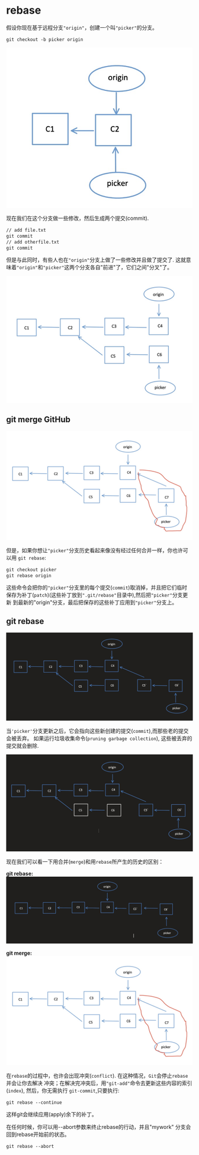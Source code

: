 # rebase

假设你现在基于远程分支`"origin"`，创建一个叫`"picker"`的分支。

```git
git checkout -b picker origin
```

![分支示意图](/images/git/git2.jpg)

现在我们在这个分支做一些修改，然后生成两个提交(commit).

```git
// add file.txt
git commit
// add otherfile.txt
git commit
```

但是与此同时，有些人也在`"origin"`分支上做了一些修改并且做了提交了. 这就意味着`"origin"`和`"picker"`这两个分支各自"前进"了，它们之间"分叉"了。

![分支示意图](/images/git/git3.jpg)

## git merge GitHub

![分支示意图](/images/git/git4.jpg)

但是，如果你想让`"picker"`分支历史看起来像没有经过任何合并一样，你也许可以用 `git rebase`:

```git
git checkout picker
git rebase origin
```

这些命令会把你的`"picker"`分支里的每个提交(`commit`)取消掉，并且把它们临时 保存为补丁(`patch`)(这些补丁放到`".git/rebase"`目录中),然后把`"picker"`分支更新 到最新的"origin"分支，最后把保存的这些补丁应用到`"picker"`分支上。

## git rebase

![分支示意图](/images/git/git5.jpg)

当`'picker'`分支更新之后，它会指向这些新创建的提交(`commit`),而那些老的提交会被丢弃。 如果运行垃圾收集命令(`pruning garbage collection`), 这些被丢弃的提交就会删除.

![分支示意图](/images/git/git6.jpg)

现在我们可以看一下用合并(`merge`)和用`rebase`所产生的历史的区别：

**git rebase:**
![分支示意图](/images/git/git7.jpg)

**git merge:**
![分支示意图](/images/git/git4.jpg)

在`rebase`的过程中，也许会出现冲突(`conflict`). 在这种情况，`Git`会停止`rebase`并会让你去解决 冲突；在解决完冲突后，用`"git-add"`命令去更新这些内容的索引(`index`), 然后，你无需执行 `git-commit`,只要执行:

```git
git rebase --continue
```

这样git会继续应用(apply)余下的补丁。

在任何时候，你可以用--abort参数来终止rebase的行动，并且"mywork" 分支会回到rebase开始前的状态。

```git
git rebase --abort
```
